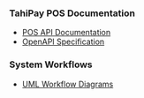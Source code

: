 ### TahiPay POS Documentation
- [POS API Documentation](https://pharaoh-s-wallet.github.io/docs/api-doc.html)
- [OpenAPI Specification](api-spec.yaml)

### System Workflows
- [UML Workflow Diagrams](TahiPay-UML.md)
